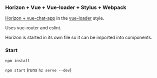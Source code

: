 ### Horizon + Vue + Vue-loader + Stylus + Webpack

[Horizon + vue-chat-app](https://github.com/rethinkdb/horizon/tree/next/examples/vue-chat-app) in the [vue-loader](https://github.com/vuejs/vue-loader) style. 

Uses vue-router and eslint.

Horizon is started in its own file so it can be imported into components.

### Start
`npm install`

`npm start` (runs `hz serve --dev`)